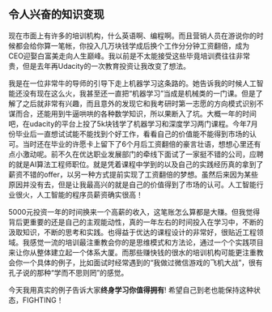 ## 令人兴奋的知识变现

现在市面上有许多的培训机构，什么英语啊、编程啊。而且营销人员在游说你的时候都会给你算一笔帐，你投入几万块钱学成后换个工作分分钟工资翻倍，成为CEO迎娶白富美走向人生巅峰。我以前是不太能接受这些毕竟培训费往往非常贵，但是去年再Udacity的一次教育投资让我改变了想法。

我是在一位非常牛的导师的引导下走上机器学习这条路的。她告诉我的时候人工智能还没有现在这么火，我甚至还一直把“机器学习”当成是机械类的一门课。但是了解了之后就非常有兴趣，而且意外的发现它和我考研时第一志愿的方向模式识别不谋而合，还能用到牛逼哄哄的各种数学知识，所以果断入了坑。大概一年的时间吧，在udacity的平台上投了5k块钱学了机器学习和深度学习两门课程。今年7月份毕业后一直想试试能不能找到个好工作，看看自己的价值能不能得到市场的认可。当时还在毕业的许愿卡上留下了6个月后工资翻倍的豪言壮语，想想心里还有点小激动呢。前不久在优达职业发展部门的牵线下面试了一家挺不错的公司，应聘的就是AI算法工程师职位。就是凭着课程中学到的以及自己的实践经历真的拿到了薪资不错的offer，以另一种方式提前实现了工资翻倍的梦想。虽然后来因为某些原因并没有去，但是让我最高兴的就是自己的价值得到了市场的认可。人工智能行业很火，人工智能的程序员薪资确实很高！

5000元投资一年的时间换来一个高薪的收入，这笔账怎么算都是大赚。但我觉得背后更重要的还是自己的主观能动性，真的一年左右的时间投入在学习中，不断的汲取知识，不断的思考和实践。也得益于优达的课程设计的非常好，很贴近工程领域。我感觉一流的培训最注重教会你的是思维模式和方法论，通过一个个实践项目来让你从整体建立起一个体系大厦。而那些赚快钱的很水的培训机构可能更注重教会你一个具体的例子，比如面试时经常遇到的“我做过微信游戏的飞机大战”，很有孔子说的那种“学而不思则罔”的感觉。

今天我用真实的例子告诉大家**终身学习你值得拥有**! 希望自己到老也能保持这种状态，FIGHTING！